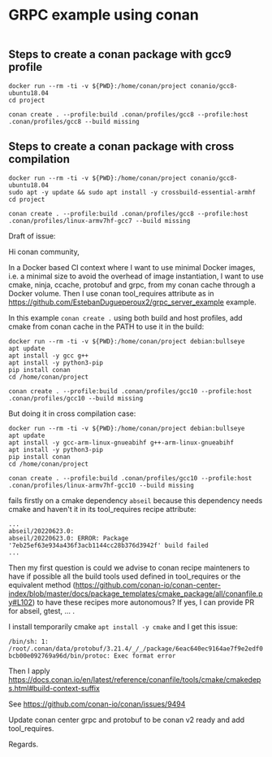 # GRPC example using conan

```

```

## Steps to create a conan package with gcc9 profile

```
docker run --rm -ti -v ${PWD}:/home/conan/project conanio/gcc8-ubuntu18.04
cd project

conan create . --profile:build .conan/profiles/gcc8 --profile:host .conan/profiles/gcc8 --build missing
```

## Steps to create a conan package with cross compilation

```
docker run --rm -ti -v ${PWD}:/home/conan/project conanio/gcc8-ubuntu18.04
sudo apt -y update && sudo apt install -y crossbuild-essential-armhf
cd project

conan create . --profile:build .conan/profiles/gcc8 --profile:host .conan/profiles/linux-armv7hf-gcc7 --build missing
```

Draft of issue:

Hi conan community,

In a Docker based CI context where I want to use minimal Docker images, i.e. a minimal size to avoid the overhead of image instantiation, I want to use cmake, ninja, ccache, protobuf and grpc, from my conan cache through a Docker volume.
Then I use conan tool_requires attribute as in https://github.com/EstebanDugueperoux2/grpc_server_example example.

In this example `conan create .` using both build and host profiles, add cmake from conan cache in the PATH to use it in the build:

```
docker run --rm -ti -v ${PWD}:/home/conan/project debian:bullseye
apt update
apt install -y gcc g++
apt install -y python3-pip
pip install conan
cd /home/conan/project

conan create . --profile:build .conan/profiles/gcc10 --profile:host .conan/profiles/gcc10 --build missing
```

But doing it in cross compilation case:

```
docker run --rm -ti -v ${PWD}:/home/conan/project debian:bullseye
apt update
apt install -y gcc-arm-linux-gnueabihf g++-arm-linux-gnueabihf
apt install -y python3-pip
pip install conan
cd /home/conan/project

conan create . --profile:build .conan/profiles/gcc10 --profile:host .conan/profiles/linux-armv7hf-gcc10 --build missing
```

fails firstly on a cmake dependency `abseil` because this dependency needs cmake and haven't it in its tool_requires recipe attribute:

```
...
abseil/20220623.0: 
abseil/20220623.0: ERROR: Package '7eb25ef63e934a436f3acb1144cc28b376d3942f' build failed
...
```

Then my first question is could we advise to conan recipe mainteners to have if possible all the build tools used defined in tool_requires or the equivalent method (https://github.com/conan-io/conan-center-index/blob/master/docs/package_templates/cmake_package/all/conanfile.py#L102) to have these recipes more autonomous?
If yes, I can provide PR for abseil, gtest, ... .

I install temporarily cmake `apt install -y cmake` and I get this issue:

`/bin/sh: 1: /root/.conan/data/protobuf/3.21.4/_/_/package/6eac640ec9164ae7f9e2edf0bcb00e092769a96d/bin/protoc: Exec format error`

Then I apply https://docs.conan.io/en/latest/reference/conanfile/tools/cmake/cmakedeps.html#build-context-suffix

See https://github.com/conan-io/conan/issues/9494

Update conan center grpc and protobuf to be conan v2 ready and add tool_requires.

Regards.